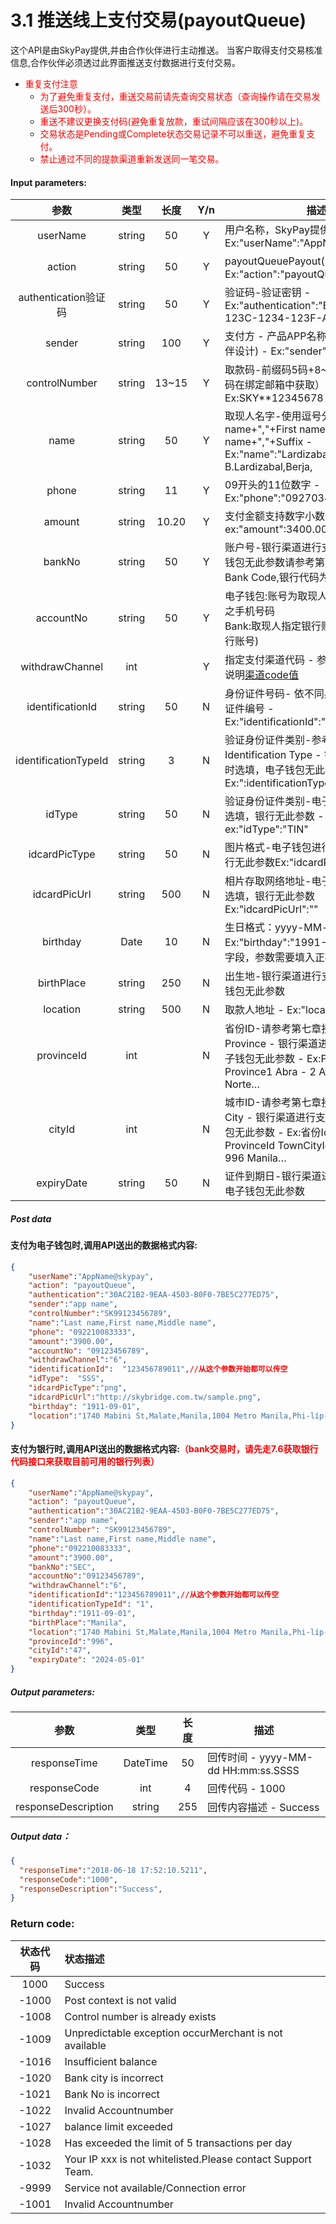 # 3.1    推送线上支付交易(payoutQueue)
这个API是由SkyPay提供,并由合作伙伴进行主动推送。
当客户取得支付交易核准信息,合作伙伴必须透过此界面推送支付数据进行支付交易。

- <font color = red>重复支付注意 </font>
    - <font color = red>为了避免重复支付，重送交易前请先查询交易状态（查询操作请在交易发送后300秒）。</font>
    - <font color = red>重送不建议更换支付码(避免重复放款，重试间隔应该在300秒以上)。</font>
    - <font color = red>交易状态是Pending或Complete状态交易记录不可以重送，避免重复支付。</font>
    - <font color = red>禁止通过不同的提款渠道重新发送同一笔交易。</font>
   



#### Input parameters:
|       参数                | 类型         |   长度       |  Y/n|     描述    |
|:-------------------------:|:-----------:|     :------:     |   :-----:       |-----------|   
|userName |string|50|Y|用户名称，SkyPay提供 - Ex:"userName":"AppName@skypay"|
|action     |   string  | 50   |  Y  |payoutQueuePayout(固定参数值) - Ex:"action":"payoutQueue"|
|authentication验证码|string |50| Y|验证码-验证密钥 - Ex:"authentication":"E1234567-123C-1234-123F-A12345670"|
|sender  |string|100|  Y  |支付方 - 产品APP名称(必填：由合作伙伴设计) - Ex:"sender":"APP NAME"|
|controlNumber   | string | 13~15 |  Y |取款码-前缀码5码+8~10个数字（前缀码在绑定邮箱中获取） - Ex:SKY**12345678|
|name |string |50|  Y  |取现人名字-使用逗号分割。  - Last name+","+First name+","+Middle name+","+Suffix - Ex:"name":"Lardizabal,Mary Annalou B.Lardizabal,Berja,|
|phone|string|11 |  Y |09开头的11位数字  - Ex:"phone":"09270348095"|
|amount|string|10.20  |    Y   |支付金额支持数字小数位两位 -  ex:"amount":3400.00|
|bankNo|string |50| Y |账户号-银行渠道进行支付时必填，电子钱包无此参数请参考第七章接口7.6 Get Bank Code,银行代码为3位的字符|
|accountNo  |string |50| Y |电子钱包:账号为取现人09开头11位长度之手机号码 <br>Bank:取现人指定银行账号,(指定有效之银行账号)|
|withdrawChannel|int||  Y| 指定支付渠道代码 - 参考第九章管道详细说明[渠道code值](/src/Paymentpipeline/Paymentpipeline.md)|
|identificationId  |string|        50  |  N       |身份证件号码- 依不同身份验证方式,持有证件编号 - Ex:"identificationId":"442301922000"|
|identificationTypeId  |string |3|   N  |验证身份证件类别-参考7.3 Get Identification Type - 银行渠道进行支付时选填，电子钱包无此参数 - Ex:":identificationTypeId":"2"|
|idType  |string|50| N  |验证身份证件类别-电子钱包进行支付时选填，银行无此参数 - ex:"idType":"TIN"|
|idcardPicType  |string|50|     N   |图片格式-电子钱包进行支付时选填，银行无此参数Ex:"idcardPicType":"jpg"|
|idcardPicUrl  |string |500| N  |相片存取网络地址-电子钱包进行支付时选填，银行无此参数Ex:"idcardPicUrl":""|
|birthday  |Date|10|  N     |生日格式：yyyy-MM-dd - Ex:"birthday":"1991-10-02" -  写入此字段，参数需要填入正确格式|
|birthPlace  |string|250|  N  |出生地-银行渠道进行支付时选填，电子钱包无此参数|
|location  |string |500|N |取款人地址 - Ex:"location":manila"|
|provinceId |int| |  N   |省份ID-请参考第七章接口7.5 Get Province - 银行渠道进行支付时选填，电子钱包无此参数 - Ex:ProvinceId	Province1	Abra  - 2	Agusan del Norte…|
|cityId  |int||   N   |城巿ID-请参考第七章接口7.4 Get Town City - 银行渠道进行支付时选填，电子钱包无此参数 -  Ex:省份Id城巿Id城巿名称 - ProvinceId TownCityId	TownCity47	996	Manila…|
|expiryDate  |string |50| N|证件到期日-银行渠道进行支付时选填，电子钱包无此参数|

##### Post data
#### 支付为电子钱包时,调用API送出的数据格式内容:
```json
{
    "userName":"AppName@skypay",
    "action": "payoutQueue",
    "authentication":"30AC21B2-9EAA-4503-B0F0-7BE5C277ED75",
    "sender":"app name",
    "controlNumber":"SK99123456789",
    "name":"Last name,First name,Middle name",
    "phone": "092210083333",
    "amount":"3900.00",
    "accountNo": "09123456789",
    "withdrawChannel":"6",
    "identificationId":  "123456789011",//从这个参数开始都可以传空
    "idType":  "SSS",
    "idcardPicType":"png",
    "idcardPicUrl":"http://skybridge.com.tw/sample.png",
    "birthday": "1911-09-01",
    "location":"1740 Mabini St,Malate,Manila,1004 Metro Manila,Phi-líp-pin"
}
```


#### 支付为银行时,调用API送出的数据格式内容:<font color = red>（bank交易时，请先走7.6获取银行代码接口来获取目前可用的银行列表） </font>
```json
{
    "userName":"AppName@skypay",
    "action": "payoutQueue",
    "authentication":"30AC21B2-9EAA-4503-B0F0-7BE5C277ED75",
    "sender":"app name",
    "controlNumber": "SK99123456789",
    "name":"Last name,First name,Middle name",
    "phone":"092210083333",
    "amount":"3900.00",
    "bankNo":"SEC",
    "accountNo":"09123456789",
    "withdrawChannel":"6",
    "identificationId":"123456789011",//从这个参数开始都可以传空
    "identificationTypeId": "1",
    "birthday":"1911-09-01",
    "birthPlace":"Manila",
    "location":"1740 Mabini St,Malate,Manila,1004 Metro Manila,Phi-líp-pin",
    "provinceId":"996",
    "cityId":"47",
    "expiryDate": "2024-05-01"
}
```

##### Output parameters:

| 参数                        |    类型     | 长度    |描述|
| :-------------------------: | :-----------: |:-----:|--------------------------------|   
|responseTime  |DateTime|50|回传时间  -  yyyy-MM-dd HH:mm:ss.SSSS|
|responseCode  |int|4|回传代码  -  1000|
|responseDescription  |string|255|回传内容描述  -  Success|

##### Output data：
```json
{
  "responseTime":"2018-06-18 17:52:10.5211",
  "responseCode":"1000",
  "responseDescription":"Success",
}
```

### Return code:

| 状态代码                        |   状态描述    | 
| :-------------------------: | :----------- |
|1000|Success|
|-1000|Post context is not valid|
|-1008|Control number is already exists|
|-1009|Unpredictable exception occurMerchant is not available|
|-1016|Insufficient balance|
|-1020|Bank city is incorrect|
|-1021|Bank No is incorrect|
|-1022|Invalid Accountnumber|
|-1027|balance limit exceeded|
|-1028|Has exceeded the limit of 5 transactions per day|
|-1032|Your IP xxx is not whitelisted.Please contact Support Team.|
|-9999|Service not available/Connection error|
|-1001|Invalid Accountnumber|

